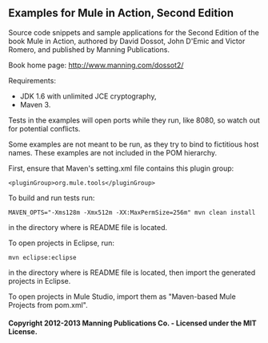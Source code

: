 Examples for Mule in Action, Second Edition
-------------------------------------------

Source code snippets and sample applications for the Second Edition of the book Mule in Action, authored by David Dossot, John D'Emic and Victor Romero, and published by Manning Publications.

Book home page: http://www.manning.com/dossot2/


Requirements:

- JDK 1.6 with unlimited JCE cryptography,
- Maven 3.

Tests in the examples will open ports while they run, like 8080, so watch out for potential conflicts. 

Some examples are not meant to be run, as they try to bind to fictitious host names. These examples are not included in the POM hierarchy.

First, ensure that Maven's setting.xml file contains this plugin group:

    <pluginGroup>org.mule.tools</pluginGroup>

To build and run tests run:

    MAVEN_OPTS="-Xms128m -Xmx512m -XX:MaxPermSize=256m" mvn clean install

in the directory where is README file is located.


To open projects in Eclipse, run:

    mvn eclipse:eclipse

in the directory where is README file is located, then import the generated projects in Eclipse.

To open projects in Mule Studio, import them as "Maven-based Mule Projects from pom.xml".

#### Copyright 2012-2013 Manning Publications Co. - Licensed under the MIT License.
